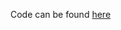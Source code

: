 Code can be found [here](https://github.com/peterboncz/bloomfilter-bsd/blob/c3d854c8c6b2fa7788af19c33fa804f80ac4f6cf/src/dtl/hash.hpp#L55)
